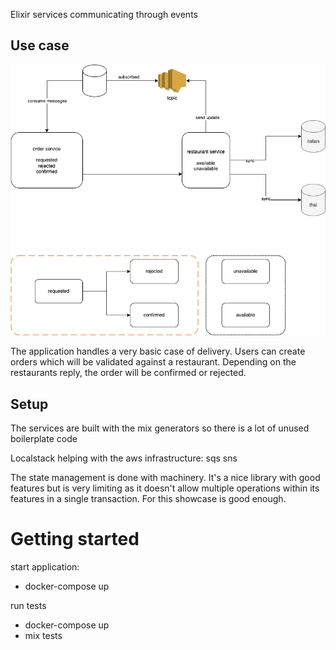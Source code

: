 Elixir services communicating through events 

## Use case
![Alt text](event-driv.drawio.png?raw=true)

The application handles a very basic case of delivery.
Users can create orders which will be validated against a restaurant. Depending on the restaurants
reply, the order will be confirmed or rejected.

## Setup
The services are built with the mix generators so there is a lot of unused boilerplate code

Localstack helping with the aws infrastructure: sqs sns

The state management is done with machinery. It's a nice library with good features but is very 
limiting as it doesn't allow multiple operations within its features in a single transaction. 
For this showcase is good enough.

# Getting started
start application:
- docker-compose up

run tests
- docker-compose up
- mix tests


